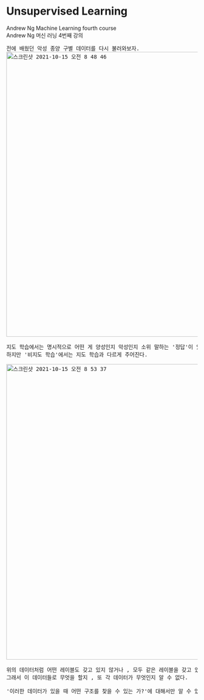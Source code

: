 # Unsupervised Learning
Andrew Ng Machine Learning fourth course<br>
Andrew Ng 머신 러닝 4번째 강의
<pre>
전에 배웠던 악성 종양 구별 데이터를 다시 불러와보자.
<img width="748" alt="스크린샷 2021-10-15 오전 8 48 46" src="https://user-images.githubusercontent.com/63940620/137410376-e63541a8-d2bf-4c53-8646-9261670208d1.png">

지도 학습에서는 명시적으로 어떤 게 양성인지 악성인지 소위 말하는 '정답'이 있다.
하지만 '비지도 학습'에서는 지도 학습과 다르게 주어진다.

<img width="776" alt="스크린샷 2021-10-15 오전 8 53 37" src="https://user-images.githubusercontent.com/63940620/137410751-ffb01f81-93af-4d30-b875-43939e76f024.png">

위의 데이터처럼 어떤 레이블도 갖고 있지 않거나 , 모두 같은 레이블을 갖고 있거나 , 또는 아예 레이블이 없는 경우도 있다.
그래서 이 데이터들로 무엇을 할지 , 또 각 데이터가 무엇인지 알 수 없다.

'이러한 데이터가 있을 때 어떤 구조를 찾을 수 있는 가?'에 대해서만 알 수 있다.
</pre>
